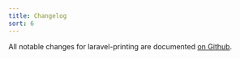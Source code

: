 ```yaml
---
title: Changelog
sort: 6
---
```


All notable changes for laravel-printing are documented [on Github](https://github.com/rawilk/laravel-printing/blob/master/CHANGELOG.md).
